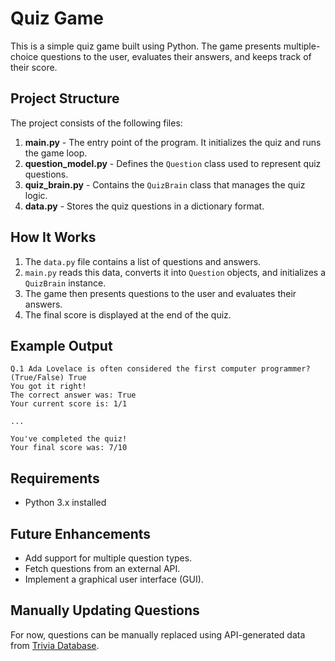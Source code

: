 # Quiz Game

This is a simple quiz game built using Python. The game presents multiple-choice questions to the user, evaluates their answers, and keeps track of their score.

## Project Structure

The project consists of the following files:

1. **main.py** - The entry point of the program. It initializes the quiz and runs the game loop.
2. **question_model.py** - Defines the `Question` class used to represent quiz questions.
3. **quiz_brain.py** - Contains the `QuizBrain` class that manages the quiz logic.
4. **data.py** - Stores the quiz questions in a dictionary format.

## How It Works

1. The `data.py` file contains a list of questions and answers.
2. `main.py` reads this data, converts it into `Question` objects, and initializes a `QuizBrain` instance.
3. The game then presents questions to the user and evaluates their answers.
4. The final score is displayed at the end of the quiz.

## Example Output

```
Q.1 Ada Lovelace is often considered the first computer programmer? (True/False) True
You got it right!
The correct answer was: True
Your current score is: 1/1

...

You've completed the quiz!
Your final score was: 7/10
```

## Requirements

- Python 3.x installed

## Future Enhancements

- Add support for multiple question types.
- Fetch questions from an external API.
- Implement a graphical user interface (GUI).

## Manually Updating Questions

For now, questions can be manually replaced using API-generated data from [Trivia Database](https://opentdb.com/).

